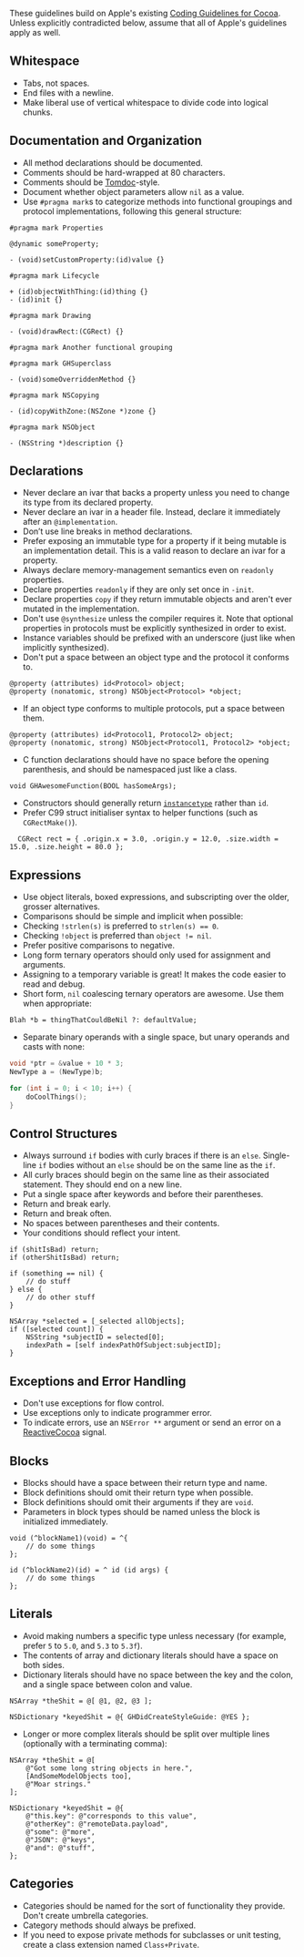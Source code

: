 These guidelines build on Apple's existing [Coding Guidelines for Cocoa](https://developer.apple.com/library/mac/#documentation/Cocoa/Conceptual/CodingGuidelines/CodingGuidelines.html).
Unless explicitly contradicted below, assume that all of Apple's guidelines apply as well.

## Whitespace

 * Tabs, not spaces.
 * End files with a newline.
 * Make liberal use of vertical whitespace to divide code into logical chunks.

## Documentation and Organization

 * All method declarations should be documented.
 * Comments should be hard-wrapped at 80 characters.
 * Comments should be [Tomdoc](http://tomdoc.org/)-style.
 * Document whether object parameters allow `nil` as a value.
 * Use `#pragma mark`s to categorize methods into functional groupings and protocol implementations, following this general structure:

```objc
#pragma mark Properties

@dynamic someProperty;

- (void)setCustomProperty:(id)value {}

#pragma mark Lifecycle

+ (id)objectWithThing:(id)thing {}
- (id)init {}

#pragma mark Drawing

- (void)drawRect:(CGRect) {}

#pragma mark Another functional grouping

#pragma mark GHSuperclass

- (void)someOverriddenMethod {}

#pragma mark NSCopying

- (id)copyWithZone:(NSZone *)zone {}

#pragma mark NSObject

- (NSString *)description {}
```

## Declarations

 * Never declare an ivar that backs a property unless you need to change its type from its declared property.
 * Never declare an ivar in a header file. Instead, declare it immediately after an `@implementation`.
 * Don’t use line breaks in method declarations.
 * Prefer exposing an immutable type for a property if it being mutable is an implementation detail. This is a valid reason to declare an ivar for a property.
 * Always declare memory-management semantics even on `readonly` properties.
 * Declare properties `readonly` if they are only set once in `-init`.
 * Declare properties `copy` if they return immutable objects and aren't ever mutated in the implementation.
 * Don't use `@synthesize` unless the compiler requires it. Note that optional properties in protocols must be explicitly synthesized in order to exist.
 * Instance variables should be prefixed with an underscore (just like when implicitly synthesized).
 * Don't put a space between an object type and the protocol it conforms to.
 
```objc
@property (attributes) id<Protocol> object;
@property (nonatomic, strong) NSObject<Protocol> *object;
```
 
 * If an object type conforms to multiple protocols, put a space between them.
 
```objc
@property (attributes) id<Protocol1, Protocol2> object;
@property (nonatomic, strong) NSObject<Protocol1, Protocol2> *object;
```

 * C function declarations should have no space before the opening parenthesis, and should be namespaced just like a class.

```objc
void GHAwesomeFunction(BOOL hasSomeArgs);
```

 * Constructors should generally return [`instancetype`](http://clang.llvm.org/docs/LanguageExtensions.html#related-result-types) rather than `id`.
 * Prefer C99 struct initialiser syntax to helper functions (such as `CGRectMake()`).

```objc
  CGRect rect = { .origin.x = 3.0, .origin.y = 12.0, .size.width = 15.0, .size.height = 80.0 };
   ```

## Expressions

 * Use object literals, boxed expressions, and subscripting over the older, grosser alternatives.
 * Comparisons should be simple and implicit when possible:
  * Checking `!strlen(s)` is preferred to `strlen(s) == 0`.
  * Checking `!object` is preferred than `object != nil`.
 * Prefer positive comparisons to negative.
 * Long form ternary operators should only used for assignment and arguments.
  * Assigning to a temporary variable is great! It makes the code easier to read and debug.
 * Short form, `nil` coalescing ternary operators are awesome. Use them when appropriate:

```objc
Blah *b = thingThatCouldBeNil ?: defaultValue;
```

 * Separate binary operands with a single space, but unary operands and casts with none:

```c
void *ptr = &value + 10 * 3;
NewType a = (NewType)b;

for (int i = 0; i < 10; i++) {
    doCoolThings();
}
```

## Control Structures

 * Always surround `if` bodies with curly braces if there is an `else`. Single-line `if` bodies without an `else` should be on the same line as the `if`. 
 * All curly braces should begin on the same line as their associated statement. They should end on a new line.
 * Put a single space after keywords and before their parentheses.
 * Return and break early.
 * Return and break often.
 * No spaces between parentheses and their contents.
 * Your conditions should reflect your intent.

```objc
if (shitIsBad) return;
if (otherShitIsBad) return;

if (something == nil) {
	// do stuff
} else {
	// do other stuff
}

NSArray *selected = [_selected allObjects];
if ([selected count]) {
	NSString *subjectID = selected[0];
	indexPath = [self indexPathOfSubject:subjectID];
}
```

## Exceptions and Error Handling

 * Don't use exceptions for flow control.
 * Use exceptions only to indicate programmer error.
 * To indicate errors, use an `NSError **` argument or send an error on a [ReactiveCocoa](https://github.com/ReactiveCocoa/ReactiveCocoa) signal.

## Blocks

 * Blocks should have a space between their return type and name.
 * Block definitions should omit their return type when possible.
 * Block definitions should omit their arguments if they are `void`.
 * Parameters in block types should be named unless the block is initialized immediately.

```objc
void (^blockName1)(void) = ^{
    // do some things
};

id (^blockName2)(id) = ^ id (id args) {
    // do some things
};
```

## Literals

 * Avoid making numbers a specific type unless necessary (for example, prefer `5` to `5.0`, and `5.3` to `5.3f`).
 * The contents of array and dictionary literals should have a space on both sides.
 * Dictionary literals should have no space between the key and the colon, and a single space between colon and value.

``` objc
NSArray *theShit = @[ @1, @2, @3 ];

NSDictionary *keyedShit = @{ GHDidCreateStyleGuide: @YES };
```

 * Longer or more complex literals should be split over multiple lines (optionally with a terminating comma):

``` objc
NSArray *theShit = @[
    @"Got some long string objects in here.",
    [AndSomeModelObjects too],
    @"Moar strings."
];

NSDictionary *keyedShit = @{
    @"this.key": @"corresponds to this value",
    @"otherKey": @"remoteData.payload",
    @"some": @"more",
    @"JSON": @"keys",
    @"and": @"stuff",
};
```

## Categories

 * Categories should be named for the sort of functionality they provide. Don't create umbrella categories.
 * Category methods should always be prefixed.
 * If you need to expose private methods for subclasses or unit testing, create a class extension named `Class+Private`.
